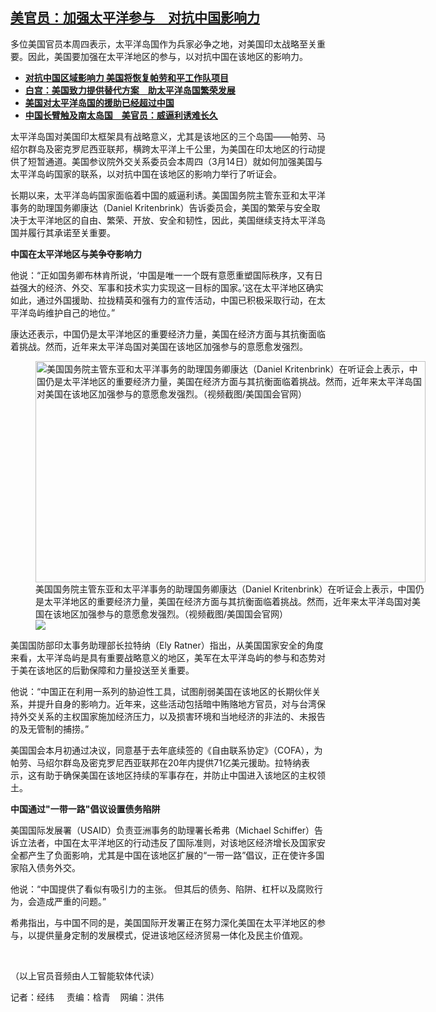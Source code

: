 <!--1710443460000-->
[美官员：加强太平洋参与　对抗中国影响力](https://www.rfa.org/mandarin/yataibaodao/junshiwaijiao/jw-03142024102554.html)
------

<p><span style="font-weight: 400;">多位美国官员本周四表示，太平洋岛国作为兵家必争之地，对美国印太战略至关重要。因此，美国要加强在太平洋地区的参与，以对抗中国在该地区的影响力。</span></p><ul><li><a href="https://www.rfa.org/mandarin/Xinwen/9-02032024161940.html"><strong>对抗中国区域影响力 美国将恢复帕劳和平工作队项目</strong></a></li><li><strong><a href="https://www.rfa.org/mandarin/Xinwen/16-09292023104812.html">白宫：美国致力提供替代方案　助太平洋岛国繁荣发展</a></strong></li><li><strong><a href="https://www.rfa.org/mandarin/Xinwen/1-11032023111459.html">美国对太平洋岛国的援助已经超过中国</a></strong></li><li><strong><a href="https://www.rfa.org/mandarin/yataibaodao/junshiwaijiao/tj-04282023123226.html">中国长臂触及南太岛国　美官员：威逼利诱难长久</a></strong></li></ul><p><span style="font-weight: 400;">太平洋岛国对美国印太框架具有战略意义，尤其是该地区的三个岛国——帕劳、马绍尔群岛及密克罗尼西亚联邦，横跨太平洋上千公里，为美国在印太地区的行动提供了短暂通道。美国参议院外交关系委员会本周四（3月14日）就如何加强美国与太平洋岛屿国家的联系，以对抗中国在该地区的影响力举行了听证会。</span></p><p><span style="font-weight: 400;">长期以来，太平洋岛屿国家面临着中国的威逼利诱。美国国务院主管东亚和太平洋事务的助理国务卿康达（Daniel Kritenbrink）告诉委员会，美国的繁荣与安全取决于太平洋地区的自由、繁荣、开放、安全和韧性，因此，美国继续支持太平洋岛国并履行其承诺至关重要。</span></p><p><b>中国在太平洋地区与美争夺影响力</b></p><p><span style="font-weight: 400;">他说：“正如国务卿布林肯所说，‘中国是唯一一个既有意愿重塑国际秩序，又有日益强大的经济、外交、军事和技术实力实现这一目标的国家。’这在太平洋地区确实如此，通过外国援助、拉拢精英和强有力的宣传活动，中国已积极采取行动，在太平洋岛屿维护自己的地位。”</span></p><p><span style="font-weight: 400;">康达还表示，中国仍是太平洋地区的重要经济力量，美国在经济方面与其抗衡面临着挑战。然而，近年来太平洋岛国对美国在该地区加强参与的意愿愈发强烈。</span></p><p><span style="font-weight: 400;"><figure class="image-richtext image-inline captioned" style="width:624px;"><img alt="美国国务院主管东亚和太平洋事务的助理国务卿康达（Daniel Kritenbrink）在听证会上表示，中国仍是太平洋地区的重要经济力量，美国在经济方面与其抗衡面临着挑战。然而，近年来太平洋岛国对美国在该地区加强参与的意愿愈发强烈。（视频截图/美国国会官网）" height="354" src="https://www.rfa.org/mandarin/yataibaodao/junshiwaijiao/jw-03142024102554.html/jw11.jpg/@@images/84c53c78-283a-4d13-8ac7-0d8d5da2cedd.png" title="jw11.jpg" width="624"/><figcaption class="image-caption">美国国务院主管东亚和太平洋事务的助理国务卿康达（Daniel Kritenbrink）在听证会上表示，中国仍是太平洋地区的重要经济力量，美国在经济方面与其抗衡面临着挑战。然而，近年来太平洋岛国对美国在该地区加强参与的意愿愈发强烈。（视频截图/美国国会官网）</figcaption><small></small><div id="zoomattribute"><a data-caption="美国国务院主管东亚和太平洋事务的助理国务卿康达（Daniel Kritenbrink）在听证会上表示，中国仍是太平洋地区的重要经济力量，美国在经济方面与其抗衡面临着挑战。然而，近年来太平洋岛国对美国在该地区加强参与的意愿愈发强烈。（视频截图/美国国会官网）" data-fancybox="" href="https://www.rfa.org/mandarin/yataibaodao/junshiwaijiao/jw-03142024102554.html/jw11.jpg" id="single_image" title="美国国务院主管东亚和太平洋事务的助理国务卿康达（Daniel Kritenbrink）在听证会上表示，中国仍是太平洋地区的重要经济力量，美国在经济方面与其抗衡面临着挑战。然而，近年来太平洋岛国对美国在该地区加强参与的意愿愈发强烈。（视频截图/美国国会官网）"><img src="/++plone++rfa-resources/img/icon-zoom.png"/></a></div></figure></span></p><p><span style="font-weight: 400;">美国国防部印太事务助理部长拉特纳（Ely Ratner）指出，从美国国家安全的角度来看，太平洋岛屿是具有重要战略意义的地区，美军在太平洋岛屿的参与和态势对于美在该地区的后勤保障和力量投送至关重要。</span></p><p><span style="font-weight: 400;">他说：“中国正在利用一系列的胁迫性工具，试图削弱美国在该地区的长期伙伴关系，并提升自身的影响力。近年来，这些活动包括暗中贿赂地方官员，对与台湾保持外交关系的主权国家施加经济压力，以及损害环境和当地经济的非法的、未报告的及无管制的捕捞。”</span></p><p><span style="font-weight: 400;">美国国会本月初通过决议，同意基于去年底续签的《自由联系协定》（COFA），为帕劳、马绍尔群岛及密克罗尼西亚联邦在20年内提供71亿美元援助。拉特纳表示，这有助于确保美国在该地区持续的军事存在，并防止中国进入该地区的主权领土。</span></p><p><b>中国通过"一带一路"倡议设置债务陷阱</b></p><p><span style="font-weight: 400;">美国国际发展署（USAID）负责亚洲事务的助理署长希弗（Michael Schiffer）告诉立法者，中国在太平洋地区的行动违反了国际准则，对该地区经济增长及国家安全都产生了负面影响，尤其是中国在该地区扩展的“一带一路”倡议，正在使许多国家陷入债务外交。</span></p><p><span style="font-weight: 400;">他说：“中国提供了看似有吸引力的主张。 但其后的债务、陷阱、杠杆以及腐败行为，会造成严重的问题。”</span></p><p><span style="font-weight: 400;">希弗指出，与中国不同的是，美国国际开发署正在努力深化美国在太平洋地区的参与，以提供量身定制的发展模式，促进该地区经济贸易一体化及民主价值观。</span></p><p><span class="result-title"> </span></p><p><span style="font-weight: 400;">（以上官员音频由人工智能软体代读）</span></p><p><span style="font-weight: 400;">记者：经纬     责编：梒青    网编：洪伟</span></p>
